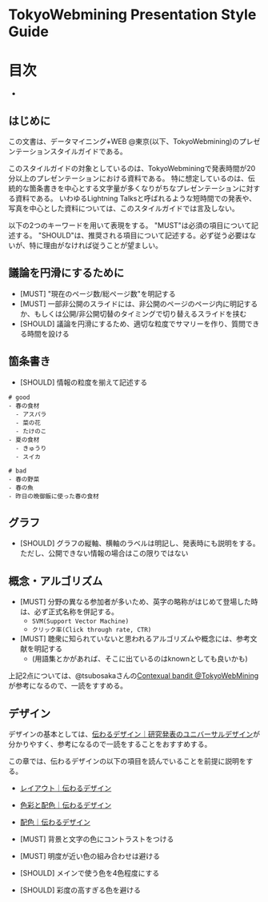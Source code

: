 # TokyoWebmining Presentation Style Guide

# 目次
- 

## はじめに
この文書は、データマイニング+WEB @東京(以下、TokyoWebmining)のプレゼンテーションスタイルガイドである。

このスタイルガイドの対象としているのは、TokyoWebminingで発表時間が20分以上のプレゼンテーションにおける資料である。
特に想定しているのは、伝統的な箇条書きを中心とする文字量が多くなりがちなプレゼンテーションに対する資料である。
いわゆるLightning Talksと呼ばれるような短時間での発表や、写真を中心とした資料については、このスタイルガイドでは言及しない。


以下の2つのキーワードを用いて表現をする。
"MUST"は必須の項目について記述する。
"SHOULD"は、推奨される項目について記述する。必ず従う必要はないが、特に理由がなければ従うことが望ましい。

## 議論を円滑にするために
- [MUST] "現在のページ数/総ページ数"を明記する
- [MUST] 一部非公開のスライドには、非公開のページのページ内に明記するか、もしくは公開/非公開切替のタイミングで切り替えるスライドを挟む
- [SHOULD] 議論を円滑にするため、適切な粒度でサマリーを作り、質問できる時間を設ける


## 箇条書き
- [SHOULD] 情報の粒度を揃えて記述する

```
# good
- 春の食材
  - アスパラ
  - 菜の花
  - たけのこ
- 夏の食材
  - きゅうり
  - スイカ

# bad
- 春の野菜
- 春の魚
- 昨日の晩御飯に使った春の食材
```

## グラフ

- [SHOULD] グラフの縦軸、横軸のラベルは明記し、発表時にも説明をする。ただし、公開できない情報の場合はこの限りではない

## 概念・アルゴリズム

- [MUST] 分野の異なる参加者が多いため、英字の略称がはじめて登場した時は、必ず正式名称を併記する。
  - `SVM(Support Vector Machine)`
  - `クリック率(Click through rate, CTR)`
- [MUST] 聴衆に知られていないと思われるアルゴリズムや概念には、参考文献を明記する
  - (用語集とかがあれば、そこに出ているのはknownとしても良いかも)

上記2点については、@tsubosakaさんの[Contexual bandit @TokyoWebMining](http://www.slideshare.net/tsubosaka/contexual-bandit)が参考になるので、一読をすすめる。


## デザイン

デザインの基本としては、[伝わるデザイン｜研究発表のユニバーサルデザイン](http://tsutawarudesign.web.fc2.com/)が分かりやすく、参考になるので一読をすることをおすすめする。

この章では、伝わるデザインの以下の項目を読んでいることを前提に説明をする。
- [レイアウト｜伝わるデザイン](http://tsutawarudesign.web.fc2.com/miyasuku1.html)
- [色彩と配色｜伝わるデザイン](http://tsutawarudesign.web.fc2.com/miyasuku2.html)
- [配色｜伝わるデザイン](http://tsutawarudesign.web.fc2.com/kakkoyoku5.html)


- [MUST] 背景と文字の色にコントラストをつける
- [MUST] 明度が近い色の組み合わせは避ける
- [SHOULD] メインで使う色を4色程度にする
- [SHOULD] 彩度の高すぎる色を避ける
